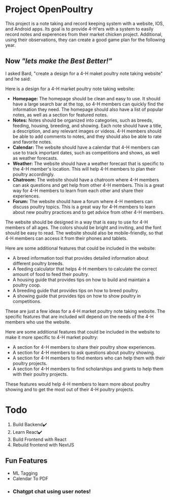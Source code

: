 # Project OpenPoultry
  This project is a note taking and record keeping system with 
a website, IOS, and Android apps. Its goal is to provide 4-H'ers
with a system to easily record notes and experences from their
market chicken project. Additional, using their observations, they 
can create a good game plan for the following year.
## Now *"lets make the Best Better!"*
I asked Bard, "create a design for a 4-H maket poultry note taking website" and he said:  
  
  Here is a design for a 4-H market poultry note taking website:

* **Homepage:** The homepage should be clean and easy to use. It should have a large search bar at the top, so 4-H members can quickly find the information they need. The homepage should also have a list of popular notes, as well as a section for featured notes.
* **Notes:** Notes should be organized into categories, such as breeds, feeding, housing, breeding, and showing. Each note should have a title, a description, and any relevant images or videos. 4-H members should be able to add comments to notes, and they should also be able to rate and favorite notes.
* **Calendar:** The website should have a calendar that 4-H members can use to track important dates, such as competitions and shows, as well as weather forecasts.
* **Weather:** The website should have a weather forecast that is specific to the 4-H member's location. This will help 4-H members to plan their poultry accordingly.
* **Chatroom:** The website should have a chatroom where 4-H members can ask questions and get help from other 4-H members. This is a great way for 4-H members to learn from each other and share their experiences.
* **Forum:** The website should have a forum where 4-H members can discuss poultry topics. This is a great way for 4-H members to learn about new poultry practices and to get advice from other 4-H members.

The website should be designed in a way that is easy to use for 4-H members of all ages. The colors should be bright and inviting, and the font should be easy to read. The website should also be mobile-friendly, so that 4-H members can access it from their phones and tablets.

Here are some additional features that could be included in the website:

* A breed information tool that provides detailed information about different poultry breeds.
* A feeding calculator that helps 4-H members to calculate the correct amount of food to feed their poultry.
* A housing guide that provides tips on how to build and maintain a poultry coop.
* A breeding guide that provides tips on how to breed poultry.
* A showing guide that provides tips on how to show poultry in competitions.

These are just a few ideas for a 4-H market poultry note taking website. The specific features that are included will depend on the needs of the 4-H members who use the website.

Here are some additional features that could be included in the website to make it more specific to 4-H market poultry:

* A section for 4-H members to share their poultry show experiences.
* A section for 4-H members to ask questions about poultry showing.
* A section for 4-H members to find mentors who can help them with their poultry projects.
* A section for 4-H members to find scholarships and grants to help them with their poultry projects.

These features would help 4-H members to learn more about poultry showing and to get the most out of their 4-H poultry projects.

# Todo
1. Build Backend✔️
2. Learn React✔️
3. Build Frontend with React
4. Rebuild frontend with NextJS

## Fun Features
- ML Tagging
- Calendar To PDF
- ### Chatgpt chat using user notes!
